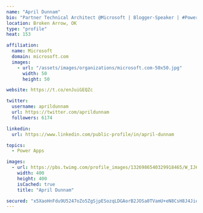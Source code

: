 ```yaml
---
name: "April Dunnam"
bio: "Partner Technical Architect @Microsoft | Blogger-Speaker | #PowerApps, #PowerAutomate, #Office365, #SharePoint | #WIT | #Karaoke Queen"
location: Broken Arrow, OK
type: "profile"
heat: 153

affiliation:
  name: Microsoft
  domain: microsoft.com
  images:
    - url: "/assets/images/organizations/microsoft.com-50x50.jpg"
      width: 50
      height: 50

website: https://t.co/enJuiGEQZc

twitter:
  username: aprildunnam
  url: https://twitter.com/aprildunnam
  followers: 6174

linkedin:
  url: https://www.linkedin.com/public-profile/in/april-dunnam

topics:
  - Power Apps

images:
  - url: https://pbs.twimg.com/profile_images/1326986540329918465/W_IJ6Ih2_400x400.jpg
    width: 400
    height: 400
    isCached: true
    title: "April Dunnam"

secured: "x5XaoHnFdu9U5247oZo5ZgSjpESozqLDGAorB2JOSa0TVamU+eN8CsH8J4JioXiAEXXMnqqOn+CXavHMY709KVaxv337+E4bUiDJShFcf55h26BlbiyQu9S2SxwVP3CGKNAOHqNNpZg/+fJTk/nLrlOVE6Zw9vxs3BIBipGeClfSnFj1meI68OwmSYFidVREigCga5E1EvYkr28EquX30nduvht0aJolhzzCr+FlqUbA+HlBzhuTlXRnbkECF31JY+xFWDybQRHqkrR+n+sb3N5aS0OkrQanIHHHdk4+plfiIGWXxA+C3iJpJeIeOTGJE33d2CwJSaf2c0Lp/rqlpQc67ghViWfx8+NBq+7uh5XzmwyoH9xtZ9Bjd2QCfR5vQKFStfCYtItTx5KhNG0T7JNVAPxU5ZsnDhvFu3BMAvE=;CvtgwrhXBiKHG/wUiXs3TQ=="
---
```


